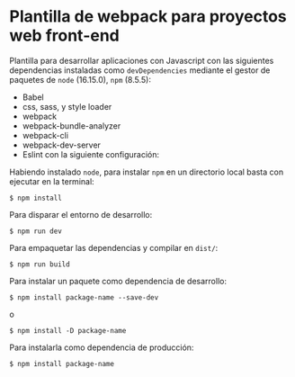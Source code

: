 # Plantilla de webpack para proyectos web front-end

Plantilla para desarrollar aplicaciones con Javascript con las
siguientes dependencias instaladas como `devDependencies` mediante el gestor de paquetes de `node` (16.15.0), `npm` (8.5.5):

- Babel
- css, sass, y style loader
- webpack
- webpack-bundle-analyzer
- webpack-cli
- webpack-dev-server
- Eslint con la siguiente configuración:


Habiendo instalado `node`, para instalar `npm` en un directorio local basta con ejecutar en la terminal:

```
$ npm install
```

Para disparar el entorno de desarrollo:

```
$ npm run dev
```

Para empaquetar las dependencias y compilar en `dist/`:

```
$ npm run build
```

Para instalar un paquete como dependencia de desarrollo:

```
$ npm install package-name --save-dev
```

o

``` 
$ npm install -D package-name
```

Para instalarla como dependencia de producción:

```
$ npm install package-name
```
